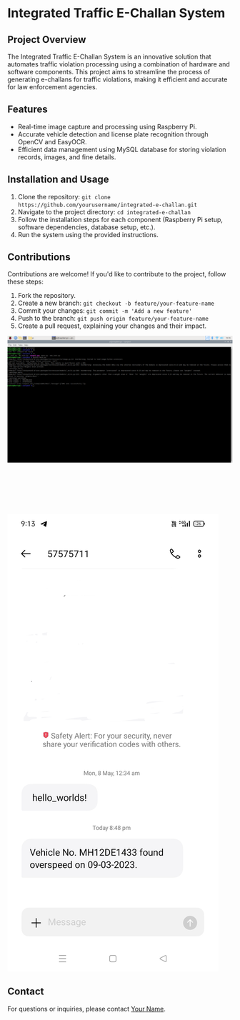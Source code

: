 # Integrated Traffic E-Challan System


## Project Overview

The Integrated Traffic E-Challan System is an innovative solution that automates traffic violation processing using a combination of hardware and software components. This project aims to streamline the process of generating e-challans for traffic violations, making it efficient and accurate for law enforcement agencies.

## Features

- Real-time image capture and processing using Raspberry Pi.
- Accurate vehicle detection and license plate recognition through OpenCV and EasyOCR.
- Efficient data management using MySQL database for storing violation records, images, and fine details.

## Installation and Usage

1. Clone the repository: `git clone https://github.com/yourusername/integrated-e-challan.git`
2. Navigate to the project directory: `cd integrated-e-challan`
3. Follow the installation steps for each component (Raspberry Pi setup, software dependencies, database setup, etc.).
4. Run the system using the provided instructions.

## Contributions

Contributions are welcome! If you'd like to contribute to the project, follow these steps:
1. Fork the repository.
2. Create a new branch: `git checkout -b feature/your-feature-name`
3. Commit your changes: `git commit -m 'Add a new feature'`
4. Push to the branch: `git push origin feature/your-feature-name`
5. Create a pull request, explaining your changes and their impact.


![Screenshot of the CLI](screenshots/CLI.png)


<br/>
<br/>
<br/>
<br/>
<br/>



![Screenshot of the Interface](screenshots/image.png)

## Contact

For questions or inquiries, please contact [Your Name](mailto:youremail@example.com).
